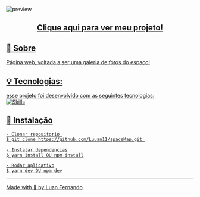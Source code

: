 ![preview](image.png)

## <p align="center"> <a href="https://space-map.vercel.app/"> Clique aqui para ver meu projeto! </p>

## 💬 Sobre
Página web, voltada a ser uma galeria de fotos do espaço!

## 💡 Tecnologias:

esse projeto foi desenvolvido com as seguintes tecnologias: <br>
![Skills](https://skillicons.dev/icons?i=react,styledcomponents)

## 📜 Instalação

    - Clonar repositorio 
    $ git clone https://github.com/Luuan11/spaceMap.git 

    - Instalar dependencias
    $ yarn install OU npm install

    - Rodar aplicativo
    $ yarn dev OU npm dev

---
Made with 💜 by [Luan Fernando](https://www.linkedin.com/in/luan-fernando/).
